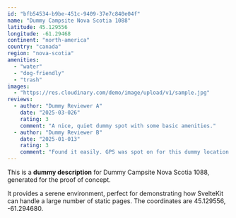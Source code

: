 ```yaml
---
id: "bfb54534-b9be-451c-9409-37e7c840e04f"
name: "Dummy Campsite Nova Scotia 1088"
latitude: 45.129556
longitude: -61.29468
continent: "north-america"
country: "canada"
region: "nova-scotia"
amenities:
  - "water"
  - "dog-friendly"
  - "trash"
images:
  - "https://res.cloudinary.com/demo/image/upload/v1/sample.jpg"
reviews:
  - author: "Dummy Reviewer A"
    date: "2025-03-026"
    rating: 3
    comment: "A nice, quiet dummy spot with some basic amenities."
  - author: "Dummy Reviewer B"
    date: "2025-01-013"
    rating: 3
    comment: "Found it easily. GPS was spot on for this dummy location."
---
```


This is a **dummy description** for Dummy Campsite Nova Scotia 1088, generated for the proof of concept.

It provides a serene environment, perfect for demonstrating how SvelteKit can handle a large number of static pages. The coordinates are 45.129556, -61.294680.
